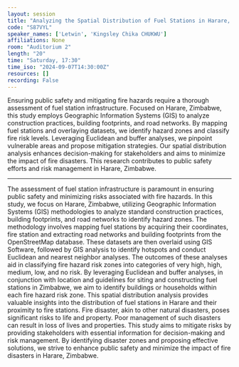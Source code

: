 ```yaml
---
layout: session
title: "Analyzing the Spatial Distribution of Fuel Stations in Harare, Zimbabwe: Assessing Standard Construction Practices through Open Mapping for Hazard Zone Identification"
code: "S87VYL"
speaker_names: ['Letwin', 'Kingsley Chika CHUKWU']
affiliations: None
room: "Auditorium 2"
length: "20"
time: "Saturday, 17:30"
time_iso: "2024-09-07T14:30:00Z"
resources: []
recording: False
---
```


Ensuring public safety and mitigating fire hazards require a thorough assessment of fuel station infrastructure. Focused on Harare, Zimbabwe, this study employs Geographic Information Systems (GIS) to analyze construction practices, building footprints, and road networks. By mapping fuel stations and overlaying datasets, we identify hazard zones and classify fire risk levels. Leveraging Euclidean and buffer analyses, we pinpoint vulnerable areas and propose mitigation strategies. Our spatial distribution analysis enhances decision-making for stakeholders and aims to minimize the impact of fire disasters. This research contributes to public safety efforts and risk management in Harare, Zimbabwe.

<hr>

The assessment of fuel station infrastructure is paramount in ensuring public safety and minimizing risks associated with fire hazards. In this study, we focus on Harare, Zimbabwe, utilizing Geographic Information Systems (GIS) methodologies to analyze standard construction practices, building footprints, and road networks to identify hazard zones.
The methodology involves mapping fuel stations by acquiring their coordinates, fire station and extracting road networks and building footprints from the OpenStreetMap database. These datasets are then overlaid using GIS Software, followed by GIS analysis to identify hotspots and conduct Euclidean and nearest neighbor analyses.
The outcomes of these analyses aid in classifying fire hazard risk zones into categories of very high, high, medium, low, and no risk. By leveraging Euclidean and buffer analyses, in conjunction with location and guidelines for siting and constructing fuel stations in Zimbabwe, we aim to identify buildings or households within each fire hazard risk zone.
This spatial distribution analysis provides valuable insights into the distribution of fuel stations in Harare and their proximity to fire stations. Fire disaster, akin to other natural disasters, poses significant risks to life and property. Poor management of such disasters can result in loss of lives and properties.
This study aims to mitigate risks by providing stakeholders with essential information for decision-making and risk management. By identifying disaster zones and proposing effective solutions, we strive to enhance public safety and minimize the impact of fire disasters in Harare, Zimbabwe.

